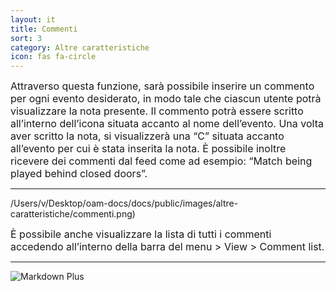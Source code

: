 ```yaml
---
layout: it
title: Commenti
sort: 3
category: Altre caratteristiche
icon: fas fa-circle
---
```

<p class="message">
    
</p>






<font size="3">Attraverso questa funzione, sarà possibile inserire un commento per ogni evento desiderato, in modo tale che ciascun utente potrà visualizzare la nota presente. Il commento potrà essere scritto all’interno dell’icona situata accanto al nome dell’evento. Una volta aver scritto la nota, si visualizzerà una “C” situata accanto all’evento per cui è stata inserita la nota. È possibile inoltre ricevere dei commenti dal feed come ad esempio: “Match being played behind closed doors”.</font>

---

/Users/v/Desktop/oam-docs/docs/public/images/altre-caratteristiche/commenti.png)


<font size="3">È possibile anche visualizzare la lista di tutti i commenti accedendo all’interno della barra del menu > View > Comment list.</font>

---

![Markdown Plus]({{site.baseurl}}/public/images/altre-caratteristiche/commenti-due.png)
